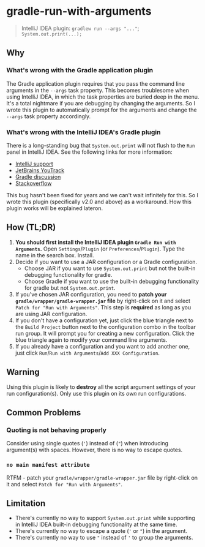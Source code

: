 # gradle-run-with-arguments

> IntelliJ IDEA plugin: `gradlew run --args "..."`; `System.out.print(...);`

## Why

### What's wrong with the Gradle application plugin

The Gradle application plugin requires that you pass the command line arguments in the `--args` task property.
This becomes troublesome when using IntelliJ IDEA, in which the task properties are buried deep in the menu.
It's a total nightmare if you are debugging by changing the arguments.
So I wrote this plugin to automatically prompt for the arguments and change the `--args` task property accordingly.

### What's wrong with the IntelliJ IDEA's Gradle plugin

There is a long-standing bug that `System.out.print` will not flush to the `Run` panel in IntelliJ IDEA.
See the following links for more information:

* [IntelliJ support](https://intellij-support.jetbrains.com/hc/en-us/community/posts/360004966559-System-out-print-TEST-don-t-display-on-the-console-in-IntelliJ)
* [JetBrains YouTrack](https://youtrack.jetbrains.com/issue/IDEA-184090?_ga=2.138301045.470666916.1580757752-819754429.1579503100)
* [Gradle discussion](https://discuss.gradle.org/t/gradle-print-vs-println/21334)
* [Stackoverflow](https://stackoverflow.com/questions/58406613/system-out-printcalculator-doesnt-show-an-output-when-it-is-followed-with)

This bug hasn't been fixed for years and we can't wait infinitely for this.
So I wrote this plugin (specifically v2.0 and above) as a workaround.
How this plugin works will be explained lateron.

## How (TL;DR)

1. **You should first install the IntelliJ IDEA plugin `Gradle Run with Arguments`.**
Open `Settings`/`Plugin` (or `Preferences`/`Plugin`).
Type the name in the search box.
Install.
1. Decide if you want to use a JAR configuration or a Gradle configuration.
    * Choose JAR if you want to use `System.out.print` but not the built-in debugging functionality for gradle.
    * Choose Gradle if you want to use the built-in debugging functionality for gradle but not `System.out.print`.
1. If you've chosen JAR configuration, you need to **patch your `gradle/wrapper/gradle-wrapper.jar` file** by right-click on it and select `Patch for "Run with Arguments"`.
This step is **required** as long as you are using JAR configuration.
1. If you don't have a configuration yet, just click the blue triangle next to the `Build Project` button next to the configuration combo in the toolbar run group.
It will prompt you for creating a new configuration.
Click the blue triangle again to modify your command line arguments.
1. If you already have a configuration and you want to add another one, just click `Run`/`Run with Arguments`/`Add XXX Configuration`.

## Warning

Using this plugin is likely to **destroy** all the script argument settings of your run configuration(s).
Only use this plugin on its *own* run configurations.

## Common Problems

### Quoting is not behaving properly

Consider using single quotes (`'`) instead of (`"`) when introducing argument(s) with spaces.
However, there is no way to escape quotes.

### `no main manifest attribute`

RTFM - patch your `gradle/wrapper/gradle-wrapper.jar` file by right-click on it and select `Patch for "Run with Arguments"`.

## Limitation

* There's currently no way to support `System.out.print` while supporting in IntelliJ IDEA built-in debugging functionality at the same time.
* There's currently no way to escape a quote (`'` or `"`) in the argument.
* There's currently no way to use `"` instead of `'` to group the arguments.

